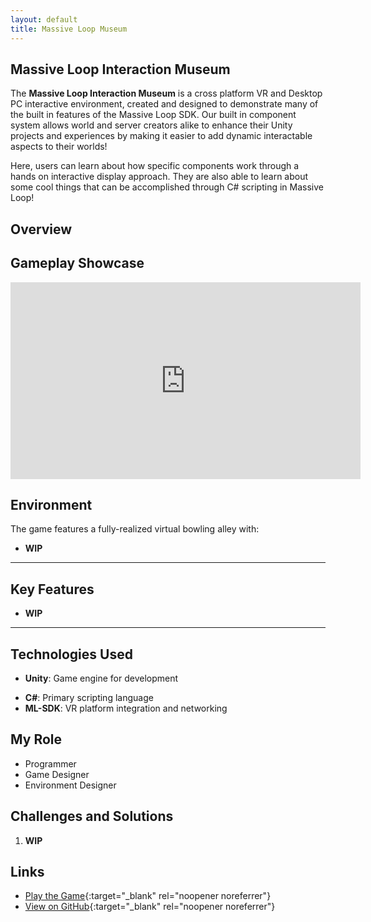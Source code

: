 ```yaml
---
layout: default
title: Massive Loop Museum
---
```


## Massive Loop Interaction Museum
The **Massive Loop Interaction Museum** is a cross platform VR and Desktop PC interactive environment, created and designed to demonstrate many of the built in features of the Massive Loop SDK. Our built in component system allows world and server creators alike to enhance their Unity projects and experiences by making it easier to add dynamic interactable aspects to their worlds! 

Here, users can learn about how specific components work through a hands on interactive display approach. They are also able to learn about some cool things that can be accomplished through C# scripting in Massive Loop!

## Overview
## Gameplay Showcase
<div class="video-container">
  <iframe 
    width="560" 
    height="315" 
    src="https://www.youtube.com/embed/-7k-90HuPZ8" 
    frameborder="0" 
    allow="accelerometer; autoplay; clipboard-write; encrypted-media; gyroscope; picture-in-picture" 
    allowfullscreen>
  </iframe>
</div>




## **Environment**  

The game features a fully-realized virtual bowling alley with:  

- **WIP**


---
## Key Features

* **WIP**

---

## Technologies Used
* **Unity**: Game engine for development

- **C#**: Primary scripting language
- **ML-SDK**: VR platform integration and networking


## My Role
- Programmer
- Game Designer
- Environment Designer

## Challenges and Solutions

1.  **WIP**


## Links
- [Play the Game](https://massiveloop.com/world/1806817a-e386-430f-a350-eab9c24b04f7){:target="_blank" rel="noopener noreferrer"}
- [View on GitHub](https://gitfront.io/r/BrandonW24/iXvRRiq2iycM/Momo-Space-Diner-Code-Repo/){:target="_blank" rel="noopener noreferrer"}